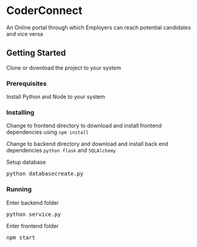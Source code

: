 # CoderConnect
An Online portal through which Employers can reach potential candidates and vice versa

## Getting Started
Clone or download the project to your system

### Prerequisites
Install Python and Node to your system

### Installing
<p>Change to frontend directory to download and install frontend dependencies using <code>npm install</code><p>
<p>Change to backend directory and download and install back end dependencies <code>python flask</code> and <code>SQLAlchemy</code>
<p>Setup database<p>
<pre>python databasecreate.py</pre>

### Running
<p>Enter backend folder</p>
<pre>python service.py</pre>

<p>Enter frontend folder</p>
<pre>npm start</pre>
